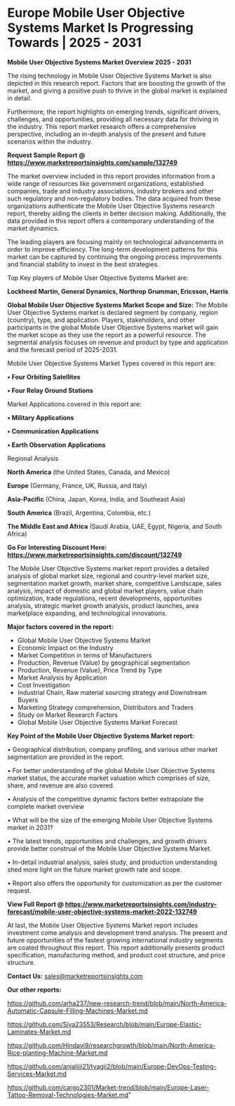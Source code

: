 # Europe Mobile User Objective Systems Market Is Progressing Towards | 2025 - 2031

<Strong> Mobile User Objective Systems Market Overview 2025 - 2031</strong>

The rising technology in Mobile User Objective Systems Market is also depicted in this research report. Factors that are boosting the growth of the market, and giving a positive push to thrive in the global market is explained in detail.

Furthermore, the report highlights on emerging trends, significant drivers, challenges, and opportunities, providing all necessary data for thriving in the industry. This report market research offers a comprehensive perspective, including an in-depth analysis of the present and future scenarios within the industry.

<strong>Request Sample Report @ <a href=https://www.marketreportsinsights.com/sample/132749>https://www.marketreportsinsights.com/sample/132749</a></strong>

The market overview included in this report provides information from a wide range of resources like government organizations, established companies, trade and industry associations, industry brokers and other such regulatory and non-regulatory bodies. The data acquired from these organizations authenticate the Mobile User Objective Systems research report, thereby aiding the clients in better decision making. Additionally, the data provided in this report offers a contemporary understanding of the market dynamics.

The leading players are focusing mainly on technological advancements in order to improve efficiency. The long-term development patterns for this market can be captured by continuing the ongoing process improvements and financial stability to invest in the best strategies.

Top Key players of Mobile User Objective Systems Market are:

<strong>Lockheed Martin, General Dynamics, Northrop Grumman, Ericsson, Harris</strong>

<strong><b>Global Mobile User Objective Systems Market Scope and Size:</b></strong>
The Mobile User Objective Systems market is declared segment by company, region (country), type, and application. Players, stakeholders, and other participants in the global Mobile User Objective Systems market will gain the market scope as they use the report as a powerful resource. The segmental analysis focuses on revenue and product by type and application and the forecast period of 2025-2031.

Mobile User Objective Systems Market Types covered in this report are:

<strong>• Four Orbiting Satellites

• Four Relay Ground Stations</strong>

Market Applications covered in this report are:

<strong>• Military Applications

• Communication Applications

• Earth Observation Applications</strong> 

Regional Analysis

<strong>North America</strong> (the United States, Canada, and Mexico)

<strong>Europe</strong> (Germany, France, UK, Russia, and Italy)

<strong>Asia-Pacific</strong> (China, Japan, Korea, India, and Southeast Asia)

<strong>South America</strong> (Brazil, Argentina, Colombia, etc.)

<strong>The Middle East and Africa</strong> (Saudi Arabia, UAE, Egypt, Nigeria, and South Africa)

<strong>Go For Interesting Discount Here: <a href=https://www.marketreportsinsights.com/discount/132749>https://www.marketreportsinsights.com/discount/132749</a></strong>

The Mobile User Objective Systems market report provides a detailed analysis of global market size, regional and country-level market size, segmentation market growth, market share, competitive Landscape, sales analysis, impact of domestic and global market players, value chain optimization, trade regulations, recent developments, opportunities analysis, strategic market growth analysis, product launches, area marketplace expanding, and technological innovations.

<strong><b>Major factors covered in the report:</b></strong>
<ul>
  <li>Global Mobile User Objective Systems Market </li>
  <li>Economic Impact on the Industry</li>
  <li>Market Competition in terms of Manufacturers</li>
  <li>Production, Revenue (Value) by geographical segmentation</li>
  <li>Production, Revenue (Value), Price Trend by Type</li>
  <li>Market Analysis by Application</li>
  <li>Cost Investigation</li>
  <li>Industrial Chain, Raw material sourcing strategy and Downstream Buyers</li>
  <li>Marketing Strategy comprehension, Distributors and Traders</li>
  <li>Study on Market Research Factors</li>
  <li>Global Mobile User Objective Systems Market Forecast</li>
</ul>

<strong><b>Key Point of the Mobile User Objective Systems Market report:</b></strong>

• Geographical distribution, company profiling, and various other market segmentation are provided in the report.

• For better understanding of the global Mobile User Objective Systems market status, the accurate market valuation which comprises of size, share, and revenue are also covered.

• Analysis of the competitive dynamic factors better extrapolate the complete market overview

• What will be the size of the emerging Mobile User Objective Systems market in 2031?

• The latest trends, opportunities and challenges, and growth drivers provide better construal of the Mobile User Objective Systems Market.

• In-detail industrial analysis, sales study, and production understanding shed more light on the future market growth rate and scope.

• Report also offers the opportunity for customization as per the customer request.

<strong><b>View Full Report @ <a href=https://www.marketreportsinsights.com/industry-forecast/mobile-user-objective-systems-market-2022-132749>https://www.marketreportsinsights.com/industry-forecast/mobile-user-objective-systems-market-2022-132749</a></b></strong>


At last, the Mobile User Objective Systems Market report includes investment come analysis and development trend analysis. The present and future opportunities of the fastest growing international industry segments are coated throughout this report. This report additionally presents product specification, manufacturing method, and product cost structure, and price structure.

<strong>Contact Us:</strong>
sales@marketreportsinsights.com

<strong>Our other reports:</strong>

<a href=https://github.com/arha237/new-research-trend/blob/main/North-America-Automatic-Capsule-Filling-Machines-Market.md>https://github.com/arha237/new-research-trend/blob/main/North-America-Automatic-Capsule-Filling-Machines-Market.md</a>

<a href=https://github.com/Siya23553/Research/blob/main/Europe-Elastic-Laminates-Market.md>https://github.com/Siya23553/Research/blob/main/Europe-Elastic-Laminates-Market.md</a>

<a href=https://github.com/Hindavi9/researchgrowth/blob/main/North-America-Rice-planting-Machine-Market.md>https://github.com/Hindavi9/researchgrowth/blob/main/North-America-Rice-planting-Machine-Market.md</a>

<a href=https://github.com/anjaliiii21/tyagii2/blob/main/Europe-DevOps-Testing-Services-Market.md>https://github.com/anjaliiii21/tyagii2/blob/main/Europe-DevOps-Testing-Services-Market.md</a>

<a href=https://github.com/cargo2301/Market-trend/blob/main/Europe-Laser-Tattoo-Removal-Technologies-Market.md>https://github.com/cargo2301/Market-trend/blob/main/Europe-Laser-Tattoo-Removal-Technologies-Market.md</a>"
